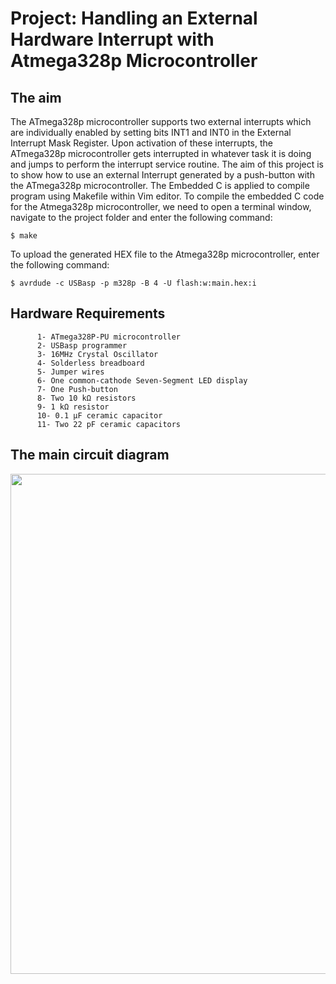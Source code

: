 # Project: Handling an External Hardware Interrupt with Atmega328p Microcontroller

## The aim
The ATmega328p microcontroller supports two external interrupts which are individually enabled by setting bits INT1 and INT0 in the External Interrupt Mask Register. Upon activation of these interrupts, the ATmega328p microcontroller gets interrupted in whatever task it is doing and jumps to perform the interrupt service routine. The aim of this project is to show how to use an external Interrupt generated by a push-button with the ATmega328p microcontroller. The Embedded C is applied to compile program using Makefile within Vim editor.
To compile the embedded C code for the Atmega328p microcontroller, we need to open a terminal window, navigate to the project folder and enter the following command:
```
$ make
```
To upload the generated HEX file to the Atmega328p microcontroller, enter the following command:
```
$ avrdude -c USBasp -p m328p -B 4 -U flash:w:main.hex:i
```

## Hardware Requirements
```
      1- ATmega328P-PU microcontroller
      2- USBasp programmer
      3- 16MHz Crystal Oscillator
      4- Solderless breadboard
      5- Jumper wires
      6- One common-cathode Seven-Segment LED display
      7- One Push-button
      8- Two 10 kΩ resistors
      9- 1 kΩ resistor
      10- 0.1 μF ceramic capacitor
      11- Two 22 pF ceramic capacitors

```

## The main circuit diagram
<img src="https://github.com/user-attachments/assets/51b44906-9e7f-48aa-9753-68a496be43d7" width="800">
